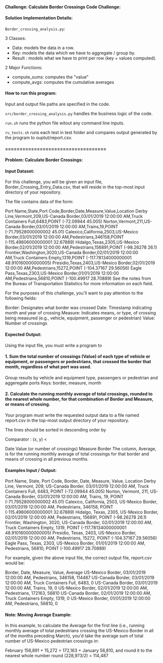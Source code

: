 
#### Challenge: Calculate Border Crossings Code Challenge: 

#### Solution Implementation Details:

`Border_crossing_analysis.py`:

3 Classes:
 - Data: models the data in a row.
 - Key: models the data which we have to aggregate / group by.
 - Result : models what we have to print per row (key + values computed).


2 Major Functions:
- compute_sums: computes the "value"
- compute_avgs: computes the cumulative averages


#### How to run this program:

Input and output file paths are specified in the code.

`src/border_crossing_analysis.py` handles the business logic of the code. 

`run.sh` runs the python file witout any command line inputs.

`ru_tests.sh` runs each test in test folder and compares output generated by the program to ouptut/report.csv.


#### ===================================
#### Problem: Calculate Border Crossings: 


#### Input Dataset:
For this challenge, you will be given an input file, Border_Crossing_Entry_Data.csv, that will reside in the top-most input directory of your repository.

The file contains data of the form:

Port Name,State,Port Code,Border,Date,Measure,Value,Location
Derby Line,Vermont,209,US-Canada Border,03/01/2019 12:00:00 AM,Truck Containers Full,6483,POINT (-72.09944 45.005)
Norton,Vermont,211,US-Canada Border,03/01/2019 12:00:00 AM,Trains,19,POINT (-71.79528000000002 45.01)
Calexico,California,2503,US-Mexico Border,03/01/2019 12:00:00 AM,Pedestrians,346158,POINT (-115.49806000000001 32.67889)
Hidalgo,Texas,2305,US-Mexico Border,02/01/2019 12:00:00 AM,Pedestrians,156891,POINT (-98.26278 26.1)
Frontier,Washington,3020,US-Canada Border,02/01/2019 12:00:00 AM,Truck Containers Empty,1319,POINT (-117.78134000000001 48.910160000000005)
Presidio,Texas,2403,US-Mexico Border,02/01/2019 12:00:00 AM,Pedestrians,15272,POINT (-104.37167 29.56056)
Eagle Pass,Texas,2303,US-Mexico Border,01/01/2019 12:00:00 AM,Pedestrians,56810,POINT (-100.49917 28.70889)
See the notes from the Bureau of Transportation Statistics for more information on each field.

For the purposes of this challenge, you'll want to pay attention to the following fields:

Border: Designates what border was crossed
Date: Timestamp indicating month and year of crossing
Measure: Indicates means, or type, of crossing being measured (e.g., vehicle, equipment, passenger or pedestrian)
Value: Number of crossings


#### Expected Output:
Using the input file, you must write a program to

#### 1. Sum the total number of crossings (Value) of each type of vehicle or equipment, or passengers or pedestrians, that crossed the border that month, regardless of what port was used.

Group results by vehicle and equipment type, passengers or pedestrian and aggeregate ports 
Keys: border, measure, month


#### 2. Calculate the running monthly average of total crossings, rounded to the nearest whole number, for that combination of Border and Measure, or means of crossing.
Your program must write the requested output data to a file named report.csv in the top-most output directory of your repository.

The lines should be sorted in descending order by

Comparator : (x, y)  < 

Date
Value (or number of crossings)
Measure
Border
The column, Average, is for the running monthly average of total crossings for that border and means of crossing in all previous months. 


#### Examples Input / Output: 

Port Name,  State,      Port Code,  Border,             Date,                   Measure,                Value,  Location
Derby Line, Vermont,    209,        US-Canada Border,   03/01/2019 12:00:00 AM, Truck Containers Full,  6483,   POINT (-72.09944 45.005)
Norton,     Vermont,    211,        US-Canada Border,   03/01/2019 12:00:00 AM, Trains,                 19,     POINT (-71.79528000000002 45.01)
Calexico,   California, 2503,       US-Mexico Border,   03/01/2019 12:00:00 AM, Pedestrians,            346158, POINT (-115.49806000000001 32.67889)
Hidalgo,    Texas,      2305,       US-Mexico Border,   02/01/2019 12:00:00 AM, Pedestrians,            156891, POINT (-98.26278 26.1)
Frontier,   Washington, 3020,       US-Canada Border,   02/01/2019 12:00:00 AM, Truck Containers Empty, 1319,   POINT (-117.78134000000001 48.910160000000005)
Presidio,   Texas,  2403,           US-Mexico Border,   02/01/2019 12:00:00 AM, Pedestrians,            15272,  POINT (-104.37167 29.56056)
Eagle Pass, Texas,  2303,           US-Mexico Border,   01/01/2019 12:00:00 AM, Pedestrians,            56810,  POINT (-100.49917 28.70889)

For example, given the above input file, the correct output file, report.csv would be:

Border,             Date,                   Measure,                Value,  Average
US-Mexico Border,   03/01/2019 12:00:00 AM, Pedestrians,            346158, 114487
US-Canada Border,   03/01/2019 12:00:00 AM, Truck Containers Full,  6483,   0
US-Canada Border,   03/01/2019 12:00:00 AM, Trains,                 19,     0
US-Mexico Border,   02/01/2019 12:00:00 AM, Pedestrians,            172163, 56810
US-Canada Border,   02/01/2019 12:00:00 AM, Truck Containers Empty, 1319,   0
US-Mexico Border,   01/01/2019 12:00:00 AM, Pedestrians,            56810,  0


#### Note: Moving Average Example: 

In this example, to calculate the Average for the first line (i.e., running monthly average of total pedestrians crossing the US-Mexico Border in all of the months preceding March), 
you'd take the average sum of total number of US-Mexico pedestrian crossings in:

February 156,891 + 15,272 = 172,163 
+
January 56,810, and round it to the nearest whole number round
(228,973/2) = 114,487
